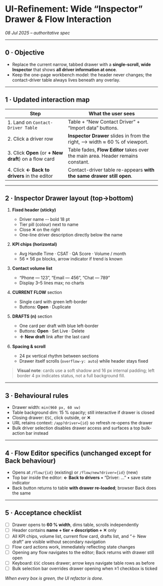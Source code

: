 # UI-Refinement: Wide “Inspector” Drawer & Flow Interaction  
_08 Jul 2025 – authoritative spec_

---

## 0 · Objective
* Replace the current narrow, tabbed drawer with a **single-scroll, wide Inspector** that shows **all driver information at once**.
* Keep the one-page workbench model: the header never changes; the contact-driver table always lives beneath any overlay.

---

## 1 · Updated interaction map

| Step | What the user sees |
|------|--------------------|
| 1. Land on `Contact-Driver Table` | Table + “New Contact Driver” + “Import data” buttons. |
| 2. Click a driver row | **Inspector Drawer** slides in from the right, --> width ≈ 60 % of viewport. |
| 3. Click **Open** (or **+ New draft**) on a flow card | Table fades, **Flow Editor** takes over the main area. Header remains constant. |
| 4. Click **← Back to drivers** in the editor | Contact-driver table re-appears **with the same drawer still open**. |

---

## 2 · Inspector Drawer layout (top→bottom)

1. **Fixed header (sticky)**
   * Driver name -- bold 18 pt  
   * Tier pill (colour) next to name  
   * Close **✕** on the right  
   * One-line driver description directly below the name

2. **KPI chips (horizontal)**
   * Avg Handle Time · CSAT · QA Score · Volume / month  
   * 56 × 56 px blocks, arrow indicator if trend is known

3. **Contact volume list**
   * “Phone — 123”, “Email — 456”, “Chat — 789”  
   * Display 3–5 lines max; no charts

4. **CURRENT FLOW** section  
   * Single card with green left-border  
   * Buttons: **Open** · Duplicate

5. **DRAFTS (n)** section  
   * One card per draft with blue left-border  
   * Buttons: **Open** · Set Live · Delete  
   * **＋ New draft** link after the last card

6. **Spacing & scroll**  
   * 24 px vertical rhythm between sections  
   * Drawer itself scrolls (`overflow-y: auto`) while header stays fixed

> **Visual note**: cards use a soft shadow and 16 px internal padding; left border 4 px indicates status, not a full background fill.

---

## 3 · Behavioural rules

* Drawer width: `min(960 px, 60 vw)`  
* Table background dim: 15 % opacity; still interactive if drawer is closed  
* Closing drawer: `ESC`, click outside, or **✕**  
* URL retains context: `/app?driver={id}` so refresh re-opens the drawer  
* Bulk driver selection disables drawer access and surfaces a top bulk-action bar instead

---

## 4 · Flow Editor specifics (unchanged except for Back behaviour)

* Opens at `/flow/{id}` (existing) or `/flow/new?driver={id}` (new)  
* Top bar inside the editor: **← Back to drivers** • “Driver: …” • save state indicator  
* Back button returns to table **with drawer re-loaded**; browser Back does the same

---

## 5 · Acceptance checklist

- [ ] Drawer opens to **60 % width**, dims table, scrolls independently  
- [ ] Header contains **name + tier + description + ✕** only  
- [ ] All KPI chips, volume list, current flow card, drafts list, and “＋ New draft” are visible without secondary navigation  
- [ ] Flow card actions work, immediately reflecting state changes  
- [ ] Opening any flow navigates to the editor; Back returns with drawer still open  
- [ ] Keyboard: `ESC` closes drawer; arrow keys navigate table rows as before  
- [ ] Bulk selection bar overrides drawer opening when ≥1 checkbox is ticked

_When every box is green, the UI refactor is done._